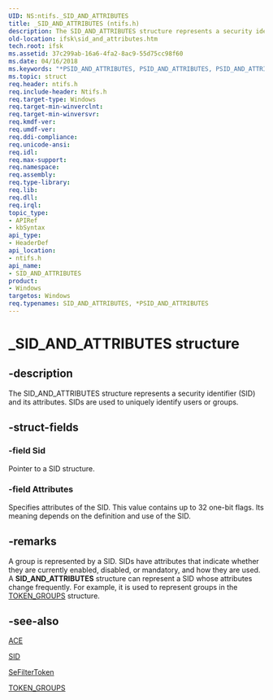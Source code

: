 ```yaml
---
UID: NS:ntifs._SID_AND_ATTRIBUTES
title: _SID_AND_ATTRIBUTES (ntifs.h)
description: The SID_AND_ATTRIBUTES structure represents a security identifier (SID) and its attributes. SIDs are used to uniquely identify users or groups.
old-location: ifsk\sid_and_attributes.htm
tech.root: ifsk
ms.assetid: 37c299ab-16a6-4fa2-8ac9-55d75cc98f60
ms.date: 04/16/2018
ms.keywords: "*PSID_AND_ATTRIBUTES, PSID_AND_ATTRIBUTES, PSID_AND_ATTRIBUTES structure pointer [Installable File System Drivers], SID_AND_ATTRIBUTES, SID_AND_ATTRIBUTES structure [Installable File System Drivers], _SID_AND_ATTRIBUTES, ifsk.sid_and_attributes, ntifs/PSID_AND_ATTRIBUTES, ntifs/SID_AND_ATTRIBUTES, securitystructures_b0075789-13b6-4324-965b-33a162bff18b.xml"
ms.topic: struct
req.header: ntifs.h
req.include-header: Ntifs.h
req.target-type: Windows
req.target-min-winverclnt: 
req.target-min-winversvr: 
req.kmdf-ver: 
req.umdf-ver: 
req.ddi-compliance: 
req.unicode-ansi: 
req.idl: 
req.max-support: 
req.namespace: 
req.assembly: 
req.type-library: 
req.lib: 
req.dll: 
req.irql: 
topic_type:
- APIRef
- kbSyntax
api_type:
- HeaderDef
api_location:
- ntifs.h
api_name:
- SID_AND_ATTRIBUTES
product:
- Windows
targetos: Windows
req.typenames: SID_AND_ATTRIBUTES, *PSID_AND_ATTRIBUTES
---
```


# _SID_AND_ATTRIBUTES structure


## -description


The SID_AND_ATTRIBUTES structure represents a security identifier (SID) and its attributes. SIDs are used to uniquely identify users or groups. 


## -struct-fields




### -field Sid

Pointer to a SID structure. 


### -field Attributes

Specifies attributes of the SID. This value contains up to 32 one-bit flags. Its meaning depends on the definition and use of the SID. 


## -remarks



A group is represented by a SID. SIDs have attributes that indicate whether they are currently enabled, disabled, or mandatory, and how they are used. A <b>SID_AND_ATTRIBUTES</b> structure can represent a SID whose attributes change frequently. For example, it is used to represent groups in the <a href="https://docs.microsoft.com/windows-hardware/drivers/ddi/content/ntifs/ns-ntifs-_token_groups">TOKEN_GROUPS</a> structure. 




## -see-also




<a href="https://docs.microsoft.com/windows-hardware/drivers/ifs/ace">ACE</a>



<a href="https://docs.microsoft.com/windows-hardware/drivers/ddi/content/ntifs/ns-ntifs-_sid">SID</a>



<a href="https://docs.microsoft.com/windows-hardware/drivers/ddi/content/ntifs/nf-ntifs-sefiltertoken">SeFilterToken</a>



<a href="https://docs.microsoft.com/windows-hardware/drivers/ddi/content/ntifs/ns-ntifs-_token_groups">TOKEN_GROUPS</a>
 

 


